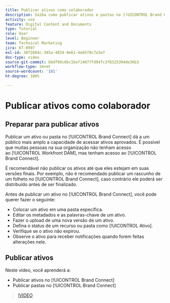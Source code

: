 ```yaml
---
title: Publicar ativos como colaborador
description: Saiba como publicar ativos e pastas no [!UICONTROL Brand Connect] no [!UICONTROL Workfront DAM].
activity: use
feature: Digital Content and Documents
type: Tutorial
role: User
level: Beginner
team: Technical Marketing
jira: KT-8997
exl-id: 30f2684c-345a-4834-9e61-4e65f0c7a3e7
doc-type: video
source-git-commit: bbdf99c6bc1be714077fd94fc3f8325394de36b3
workflow-type: tm+mt
source-wordcount: '181'
ht-degree: 100%

---
```


# Publicar ativos como colaborador

## Preparar para publicar ativos

Publicar um ativo ou pasta no [!UICONTROL Brand Connect] dá a um público mais amplo a capacidade de acessar ativos aprovados. É possível que muitas pessoas na sua organização não tenham acesso ao [!UICONTROL Workfront DAM], mas tenham acesso ao [!UICONTROL Brand Connect].

É recomendável não publicar os ativos até que eles estejam em suas versões finais. Por exemplo, não é recomendado publicar um rascunho de um folheto no [!UICONTROL Brand Connect], caso contrário ele poderá ser distribuído antes de ser finalizado.

Antes de publicar um ativo no [!UICONTROL Brand Connect], você pode querer fazer o seguinte:

* Colocar um ativo em uma pasta específica.
* Editar os metadados e as palavras-chave de um ativo.
* Fazer o upload de uma nova versão de um ativo.
* Defina o status de um recurso ou pasta como [!UICONTROL Ativo].
* Verifique se o ativo não expirou.
* Observe o ativo para receber notificações quando forem feitas alterações nele.

## Publicar ativos

Neste vídeo, você aprenderá a:

* Publicar ativos no [!UICONTROL Brand Connect]
* Publicar pastas no [!UICONTROL Brand Connect]

>[!VIDEO](https://video.tv.adobe.com/v/335257/?quality=12&learn=on&enablevpops=1)
